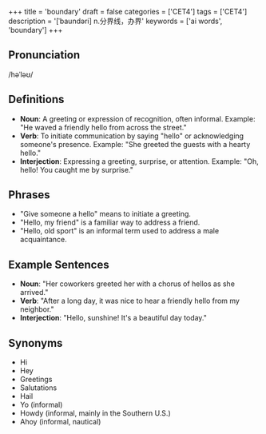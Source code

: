 +++
title = 'boundary'
draft = false
categories = ['CET4']
tags = ['CET4']
description = '[ˈbaundəri] n.分界线，办界'
keywords = ['ai words', 'boundary']
+++

## Pronunciation
/həˈləʊ/

## Definitions
- **Noun**: A greeting or expression of recognition, often informal. Example: "He waved a friendly hello from across the street."
- **Verb**: To initiate communication by saying "hello" or acknowledging someone's presence. Example: "She greeted the guests with a hearty hello."
- **Interjection**: Expressing a greeting, surprise, or attention. Example: "Oh, hello! You caught me by surprise."

## Phrases
- "Give someone a hello" means to initiate a greeting.
- "Hello, my friend" is a familiar way to address a friend.
- "Hello, old sport" is an informal term used to address a male acquaintance.

## Example Sentences
- **Noun**: "Her coworkers greeted her with a chorus of hellos as she arrived."
- **Verb**: "After a long day, it was nice to hear a friendly hello from my neighbor."
- **Interjection**: "Hello, sunshine! It's a beautiful day today."

## Synonyms
- Hi
- Hey
- Greetings
- Salutations
- Hail
- Yo (informal)
- Howdy (informal, mainly in the Southern U.S.)
- Ahoy (informal, nautical)
